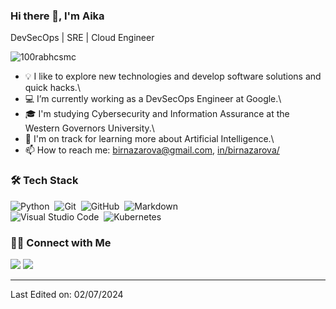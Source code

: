 ### Hi there 👋, I'm Aika

DevSecOps | SRE | Cloud Engineer

<p align="left"> <img src="https://komarev.com/ghpvc/?username=100rabhcsmc&label=Profile%20views&color=0e75b6&style=flat" alt="100rabhcsmc" /> </p>


- 💡 I like to explore new technologies and develop software solutions and quick hacks.\
- 💻 I’m currently working as a DevSecOps Engineer at Google.\
- 🎓 I'm studying Cybersecurity and Information Assurance at the Western Governors University.\
- 🤖 I'm on track for learning more about Artificial Intelligence.\
- 📫 How to reach me: birnazarova@gmail.com, [in/birnazarova/](https://www.linkedin.com/in/birnazarova/)

### 🛠 Tech Stack

![Python](https://img.shields.io/badge/-Python-05122A?style=flat&logo=python)&nbsp;
![Git](https://img.shields.io/badge/-Git-05122A?style=flat&logo=git)&nbsp;
![GitHub](https://img.shields.io/badge/-GitHub-05122A?style=flat&logo=github)&nbsp;
![Markdown](https://img.shields.io/badge/-Markdown-05122A?style=flat&logo=markdown)\
![Visual Studio Code](https://img.shields.io/badge/-Visual%20Studio%20Code-05122A?style=flat&logo=visual-studio-code&logoColor=007ACC)&nbsp;
![Kubernetes]([https://img.shields.io/badge/-Kubernetes-05122A?style=flat&logo=kubernetes])&nbsp;

### 🤝🏻 Connect with Me

<p align="left">
<a href="https://www.linkedin.com/in/birnazarova/"><img src="https://img.shields.io/badge/-Aika%20Birnazarova%20-0077B5?style=flat&logo=Linkedin&logoColor=white"/></a>
<a href="mailto:birnazarova@gmail.com"><img src="https://img.shields.io/badge/-birnazarova@gmail.com-D14836?style=flat&logo=Gmail&logoColor=white"/></a>
</p>

-----

Last Edited on: 02/07/2024
